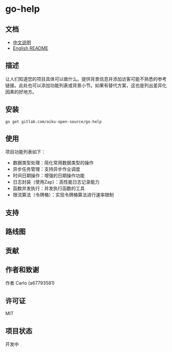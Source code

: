 # go-help

## 文档
- [中文说明](README.md)
- [English README](README-en.md)


## 描述
让人们知道您的项目具体可以做什么。提供背景信息并添加访客可能不熟悉的参考链接。此处也可以添加功能列表或背景小节。如果有替代方案，这也是列出差异化因素的好地方。


## 安装
```
go get gitlab.com/aiku-open-source/go-help
```
## 使用

项目功能列表如下：
- 数据类型处理：简化常用数据类型的操作
- 异步任务管理：支持异步作业调度
- 时间日期操作：增强的日期操作功能
- 日志封装（使用Zap）：高性能日志记录能力
- 函数并发执行：并发执行函数的工具
- 限流算法（令牌桶）：实现令牌桶算法进行速率限制

## 支持


## 路线图


## 贡献

## 作者和致谢
作者 Carlo (a67793581)

## 许可证
MIT

## 项目状态
开发中